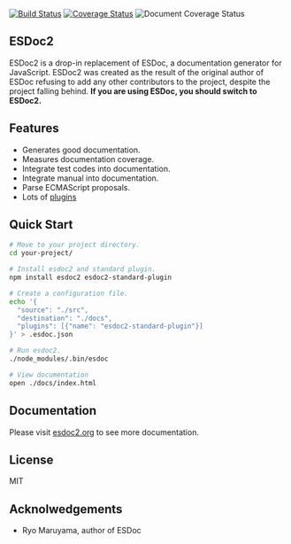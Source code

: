 [![Build Status](https://circleci.com/gh/esdoc2/esdoc2.png?style=shield&circle-token=:circle-token)](https://circleci.com/gh/esdoc2/esdoc2)
[![Coverage Status](https://codecov.io/gh/esdoc2/esdoc2/branch/master/graph/badge.svg)](https://codecov.io/gh/esdoc2/esdoc2)
![Document Coverage Status](http://esdoc2.org/badge.svg?t=0)

## ESDoc2

ESDoc2 is a drop-in replacement of ESDoc, a documentation generator for JavaScript. ESDoc2 was created as the result of the original author of ESDoc refusing to add any other contributors to the project, despite the project falling behind.  **If you are using ESDoc, you should switch to ESDoc2.**

## Features
- Generates good documentation.
- Measures documentation coverage.
- Integrate test codes into documentation.
- Integrate manual into documentation.
- Parse ECMAScript proposals.
- Lots of [plugins](https://github.com/search?o=desc&q=esdoc2+filename%3Apackage.json)

## Quick Start
```sh
# Move to your project directory.
cd your-project/

# Install esdoc2 and standard plugin.
npm install esdoc2 esdoc2-standard-plugin

# Create a configuration file.
echo '{
  "source": "./src",
  "destination": "./docs",
  "plugins": [{"name": "esdoc2-standard-plugin"}]
}' > .esdoc.json

# Run esdoc2.
./node_modules/.bin/esdoc

# View documentation
open ./docs/index.html
```

## Documentation
Please visit [esdoc2.org](http://esdoc2.org) to see more documentation.

## License
MIT

## Acknolwedgements

- Ryo Maruyama, author of ESDoc
